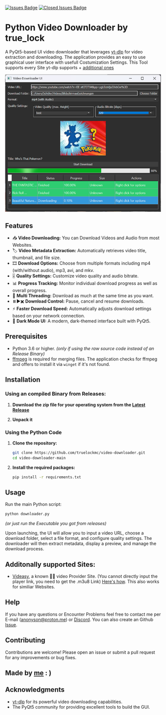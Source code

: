 [![Issues Badge](https://img.shields.io/github/issues/truelockmc/video-downloader?style=for-the-badge)](https://github.com/truelockmc/video-downloader/issues)
[![Closed Issues Badge](https://img.shields.io/github/issues-closed/truelockmc/video-downloader?color=%238256d0&style=for-the-badge)](https://github.com/truelockmc/video-downloader/issues?q=is%3Aissue+is%3Aclosed)<br>

# Python Video Downloader by true_lock

A PyQt5-based UI video downloader that leverages [yt-dlp](https://github.com/yt-dlp/yt-dlp) for video extraction and downloading. The application provides an easy to use graphical user interface with usefull Costumization Settings.
This Tool supports every Site yt-dlp supports + [additional ones](https://github.com/truelockmc/video-downloader/blob/main/README.md#additonally-supported-sites)

![Look at the UI :)](screenshots/ui.png)

## Features

- 📥 **Video Downloading:** You can Download Videos and Audio from most Websites.  
- 🏷️ **Video Metadata Extraction:** Automatically retrieves video title, thumbnail, and file size.  
- 🎞️ **Download Options:** Choose from multiple formats including mp4 (with/without audio), mp3, avi, and mkv.  
- 🎚️ **Quality Settings:** Customize video quality and audio bitrate.  
- 📊 **Progress Tracking:** Monitor individual download progress as well as overall progress.  
- 🔗 **Multi Threading:** Download as much at the same time as you want.  
- ⏸️▶️✖️ **Download Control:** Pause, cancel and resume downloads.  
- ⚡ **Faster Download Speed:** Automatically adjusts download settings based on your network connection.
- 🌙 **Dark Mode UI:** A modern, dark-themed interface built with PyQt5.

## Prerequisites

- Python 3.6 or higher. _(only if using the raw source code instead of an Release Binary)_
- [ffmpeg](https://ffmpeg.org/) is required for merging files. The application checks for ffmpeg and offers to install it via `winget` if it's not found.

## Installation

### Using an compiled Binary from Releases:
1. **Download the zip file for your operating system from the [Latest Release](https://github.com/truelockmc/video-downloader/releases/latest)**

2. **Unpack it**

### Using the Python Code 
1. **Clone the repository:**
   ```bash
   git clone https://github.com/truelockmc/video-downloader.git
   cd video-downloader-main
   ```

2. **Install the required packages:**
   ```bash
   pip install -r requirements.txt
   ```

## Usage

Run the main Python script:
```bash
python downloader.py
```
_(or just run the Executable you got from releases)_

Upon launching, the UI will allow you to input a video URL, choose a download folder, select a file format, and configure quality settings. The downloader will then extract metadata, display a preview, and manage the download process.

## Additonally supported Sites:
- [Videasy](https://www.videasy.net/player), a known 🏴‍☠️ video Provider Site. (You cannot directly input the player link, you need to get the .m3u8 Link) [Here's how](https://github.com/truelockmc/video-downloader/blob/main/videasy.md). This also works for similiar Websites.


## Help

If you have any questions or Encounter Problems feel free to contact me per E-mail (anonyson@proton.me) or [Discord](https://discord.com/invite/wDESTYeZy9).
You can also create an Github [Issue](https://github.com/truelockmc/video-downloader/issues/new).

## Contributing

Contributions are welcome! Please open an issue or submit a pull request for any improvements or bug fixes.

## Made by [me](https://github.com/truelockmc) : )

## Acknowledgments

- [yt-dlp](https://github.com/yt-dlp/yt-dlp) for its powerful video downloading capabilities.
- The PyQt5 community for providing excellent tools to build the GUI.
